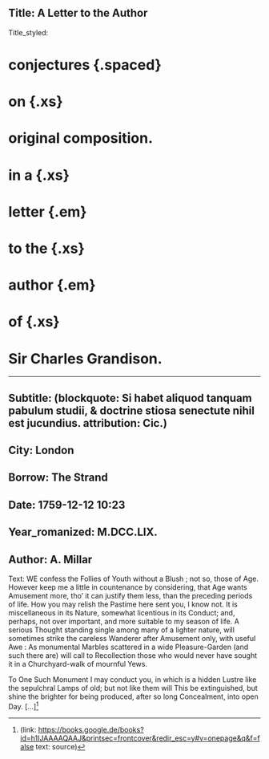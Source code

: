 Title: A Letter to the Author
----
Title_styled:
# conjectures             {.spaced}
# on                      {.xs}
# original composition.
# in a                    {.xs}
# letter                  {.em}
# to the                  {.xs}
# author                  {.em}
# of                      {.xs}
# Sir Charles Grandison.
----
Subtitle: (blockquote: Si habet aliquod tanquam pabulum studii, & doctrine stiosa senectute nihil est jucundius. attribution: Cic.)
----
City: London
----
Borrow: The Strand
----
Date: 1759-12-12 10:23
----
Year_romanized: M.DCC.LIX.
----
Author: A. Millar
----
Text:
WE confess the Follies of Youth without a Blush ; not so, those of Age. However keep me a little in countenance by considering, that Age wants Amusement more, tho’ it can justify them less, than the preceding periods of life. How you may relish the Pastime here sent you, I know not. It is miscellaneous in its Nature, somewhat licentious in its Conduct; and, perhaps, not over important, and more suitable to my season of life. A serious Thought standing single among many of a lighter nature, will sometimes strike the careless Wanderer after Amusement only, with useful Awe : As monumental Marbles scattered in a wide Pleasure-Garden (and such there are) will call to Recollection those who would never have sought it in a Churchyard-walk of mournful Yews.

To One Such Monument I may conduct you, in which is a hidden Lustre like the sepulchral Lamps of old; but not like them will This be extinguished, but shine the brighter for being produced, after so long Concealment, into open Day. […][^1]

[^1]: (link: https://books.google.de/books?id=h1IJAAAAQAAJ&printsec=frontcover&redir_esc=y#v=onepage&q&f=false text: source)
